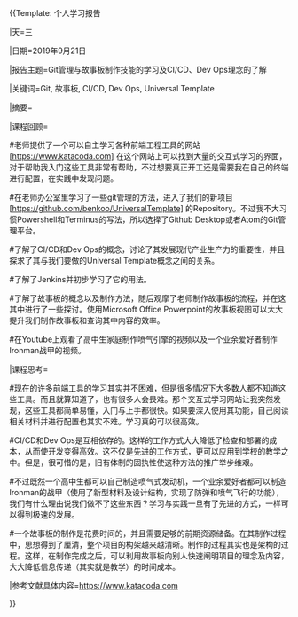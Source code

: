 {{Template: 个人学习报告

|天=三

|日期=2019年9月21日

|报告主题=Git管理与故事板制作技能的学习及CI/CD、Dev Ops理念的了解

|关键词=Git, 故事板, CI/CD, Dev Ops, Universal Template

|摘要=

|课程回顾=

#老师提供了一个可以自主学习各种前端工程工具的网站[https://www.katacoda.com] 在这个网站上可以找到大量的交互式学习的界面，对于帮助我入门这些工具非常有帮助，不过想要真正开工还是需要我在自己的终端进行配置，在实践中发现问题。

#在老师办公室里学习了一些git管理的方法，进入了我们的新项目[https://github.com/benkoo/UniversalTemplate] 的Repository。不过我不大习惯Powershell和Terminus的写法，所以选择了Github Desktop或者Atom的Git管理平台。

#了解了CI/CD和Dev Ops的概念，讨论了其发展现代产业生产力的重要性，并且探求了其与我们要做的Universal Template概念之间的关系。

#了解了Jenkins并初步学习了它的用法。

#了解了故事板的概念以及制作方法，随后观摩了老师制作故事板的流程，并在这其中进行了一些探讨。使用Microsoft Office Powerpoint的故事板视图可以大大提升我们制作故事板和查询其中内容的效率。

#在Youtube上观看了高中生家庭制作喷气引擎的视频以及一个业余爱好者制作Ironman战甲的视频。

|课程思考=

#现在的许多前端工具的学习其实并不困难，但是很多情况下大多数人都不知道这些工具。而且就算知道了，也有很多人会畏难。那个交互式学习网站让我突然发现，这些工具都简单易懂，入门与上手都很快。如果要深入使用其功能，自己阅读相关材料并进行配置也其实不难。学习真的可以很高效。

#CI/CD和Dev Ops是互相依存的。这样的工作方式大大降低了检查和部署的成本，从而使开发变得高效。这不仅是先进的工作方式，更可以应用到学校的教学之中。但是，很可惜的是，旧有体制的固执性使这种方法的推广举步维艰。

#不过既然一个高中生都可以自己制造喷气式发动机，一个业余爱好者都可以制造Ironman的战甲（使用了新型材料及设计结构，实现了防弹和喷气飞行的功能），我们有什么理由说我们做不了这些东西？学习与实践一旦有了先进的方式，一样可以得到极速的发展。

#一个故事板的制作是花费时间的，并且需要足够的前期资源储备。在其制作过程中，思想得到了厘清，整个项目的构架越来越清晰。制作的过程其实也是架构的过程。这样，在制作完成之后，可以利用故事板向别人快速阐明项目的理念及内容，大大降低信息传递（其实就是教学）的时间成本。



|参考文献具体内容=https://www.katacoda.com 



}}

